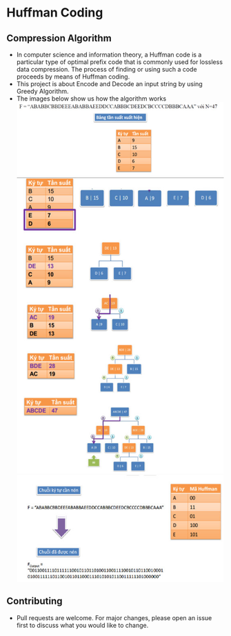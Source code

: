 # Huffman Coding
## Compression Algorithm

- In computer science and information theory, a Huffman code is a particular type of optimal prefix code that is commonly used for lossless data compression. The process of finding or using such a code proceeds by means of Huffman coding.
- This project is about Encode and Decode an input string by using Greedy Algorithm.
- The images below show us how the algorithm works
![image 1](https://github.com/dat911zz/Huffman/blob/master/1.jpg)
![image 1](https://github.com/dat911zz/Huffman/blob/master/2.jpg)
![image 1](https://github.com/dat911zz/Huffman/blob/master/3.jpg)
## Contributing
- Pull requests are welcome. For major changes, please open an issue first to discuss what you would like to change.
 
